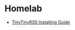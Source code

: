 # Homelab
* [TinyTinyRSS Installing Guide](https://sankarara.github.io/TinyTinyRSS_Installing_Guide.html)  
